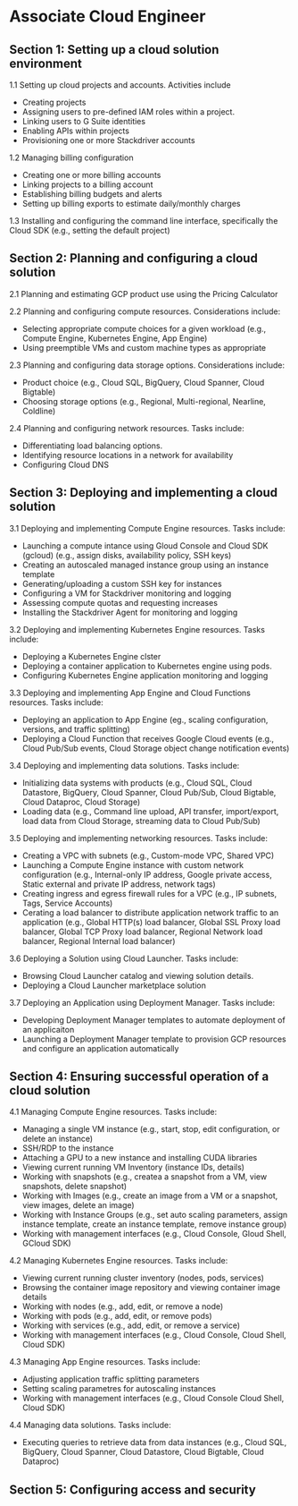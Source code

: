 # Associate Cloud Engineer

## Section 1: Setting up a cloud solution environment
1.1 Setting up cloud projects and accounts. Activities include
- Creating projects
- Assigning users to pre-defined IAM roles within a project.
- Linking users to G Suite identities
- Enabling APIs within projects
- Provisioning one or more Stackdriver accounts

1.2 Managing billing configuration
- Creating one or more billing accounts
- Linking projects to a billing account
- Establishing billing budgets and alerts
- Setting up billing exports to estimate daily/monthly charges

1.3 Installing and configuring the command line interface, specifically the Cloud SDK (e.g., setting the default project)

## Section 2: Planning and configuring a cloud solution
2.1 Planning and estimating GCP product use using the Pricing Calculator

2.2 Planning and configuring compute resources. Considerations include:
- Selecting appropriate compute choices for a given workload (e.g., Compute Engine, Kubernetes Engine, App Engine)
- Using preemptible VMs and custom machine types as appropriate

2.3 Planning and configuring data storage options. Considerations include:
- Product choice (e.g., Cloud SQL, BigQuery, Cloud Spanner, Cloud Bigtable)
- Choosing storage options (e.g., Regional, Multi-regional, Nearline, Coldline)

2.4 Planning and configuring network resources. Tasks include:
- Differentiating load balancing options.
- Identifying resource locations in a network for availability
- Configuring Cloud DNS

## Section 3: Deploying and implementing a cloud solution
3.1 Deploying and implementing Compute Engine resources. Tasks include:
- Launching a compute intance using Gloud Console and Cloud SDK (gcloud) (e.g., assign disks, availability policy, SSH keys)
- Creating an autoscaled managed instance group using an instance template
- Generating/uploading a custom SSH key for instances
- Configuring a VM for Stackdriver monitoring and logging
- Assessing compute quotas and requesting increases
- Installing the Stackdriver Agent for monitoring and logging

3.2 Deploying and implementing Kubernetes Engine resources. Tasks include:
- Deploying a Kubernetes Engine clster
- Deploying a container application to Kubernetes engine using pods.
- Configuring Kubernetes Engine application monitoring and logging

3.3 Deploying and implementing App Engine and Cloud Functions resources. Tasks include:
- Deploying an application to App Engine (eg., scaling configuration, versions, and traffic splitting)
- Deploying a Cloud Function that receives Google Cloud events (e.g., Cloud Pub/Sub events, Cloud Storage object change notification events)

3.4 Deploying and implementing data solutions. Tasks include:
- Initializing data systems with products (e.g., Cloud SQL, Cloud Datastore, BigQuery, Cloud Spanner, Cloud Pub/Sub, Cloud Bigtable, Cloud Dataproc, Cloud Storage)
- Loading data (e.g., Command line upload, API transfer, import/export, load data from Cloud Storage, streaming data to Cloud Pub/Sub)

3.5 Deploying and implementing networking resources. Tasks include:
- Creating a VPC with subnets (e.g., Custom-mode VPC, Shared VPC)
- Launching a Compute Engine instance with custom network configuration (e.g., Internal-only IP address, Google private access, Static external and private IP address, network tags)
- Creating ingress and egress firewall rules for a VPC (e.g., IP subnets, Tags, Service Accounts)
- Cerating a load balancer to distribute application network traffic to an application (e.g., Global HTTP(s) load balancer, Global SSL Proxy load balancer, Global TCP Proxy load balancer, Regional Network load balancer, Regional Internal load balancer)

3.6 Deploying a Solution using Cloud Launcher. Tasks include:
- Browsing Cloud Launcher catalog and viewing solution details.
- Deploying a Cloud Launcher marketplace solution

3.7 Deploying an Application using Deployment Manager. Tasks include:
- Developing Deployment Manager templates to automate deployment of an applicaiton
- Launching a Deployment Manager template to provision GCP resources and configure an application automatically


## Section 4: Ensuring successful operation of a cloud solution
4.1 Managing Compute Engine resources. Tasks include:
- Managing a single VM instance (e.g., start, stop, edit configuration, or delete an instance)
- SSH/RDP to the instance
- Attaching a GPU to a new instance and installing CUDA libraries
- Viewing current running VM Inventory (instance IDs, details)
- Working with snapshots (e.g., createa a snapshot from a VM, view snapshots, delete snapshot)
- Working with Images (e.g., create an image from a VM or a snapshot, view images, delete an image)
- Working with Instance Groups (e.g., set auto scaling parameters, assign instance template, create an instance template, remove instance group)
- Working with management interfaces (e.g., Cloud Console, Gloud Shell, GCloud SDK)

4.2 Managing Kubernetes Engine resources. Tasks include:
- Viewing current running cluster inventory (nodes, pods, services)
- Browsing the container image repository and viewing container image details
- Working with nodes (e.g., add, edit, or remove a node)
- Working with pods (e.g., add, edit, or remove pods)
- Working with services (e.g., add, edit, or remove a service)
- Working with management interfaces (e.g., Cloud Console, Cloud Shell, Cloud SDK)

4.3 Managing App Engine resources. Tasks include:
- Adjusting application traffic splitting parameters
- Setting scaling parametres for autoscaling instances
- Working with management interfaces (e.g., Cloud Console Cloud Shell, Cloud SDK)

4.4 Managing data solutions. Tasks include:
- Executing queries to retrieve data from data instances (e.g., Cloud SQL, BigQuery, Cloud Spanner, Cloud Datastore, Cloud Bigtable, Cloud Dataproc)

## Section 5: Configuring access and security
